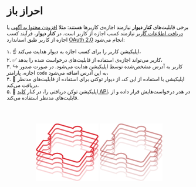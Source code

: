 <br><br>

# احراز باز

برخی قابلیت‌های **کنار دیوار**‌ نیازمند اجازه‌ی کاربرها هستند: مثلا [افزودن محتوا به آگهی][راهنما » ساخت افزونه] یا [دریافت اطلاعات گاربر][راهنما » اطلاعات کاربر] نیازمند کسب اجازه از کاربر است. در **کنار دیوار**، فرآیند کسب اجازه از کاربر طبق استاندارد [OAuth 2.0][oauth] انجام می‌شود:


۱. ☝️ اپلیکیشن کاربر را برای کسب اجازه به دیوار هدایت می‌کند، \
۲. ✅ کاربر می‌تواند اجازه‌ی استفاده از قابلیت‌های درخواست شده را بدهد، \
۳. ↪️ کاربر به آدرس مشخص‌شده توسط اپلیکیشن هدایت می‌شود. در صورت صدور اجازه، پارامتر `code` به این آدرس اضافه می‌شود، \
۴. 🔑 اپلیکیشن با استفاده از این کد، از دیوار توکنی برای استفاده از قابلیت‌های مدنظر دریافت می‌کند، \
۵. 🚀 اپلیکیشن توکن دریافتی را، در کنار [کلید API][راهنما » کلید]، در هدر درخواست‌هایش قرار داده و از قابلیت‌های مدنظر استفاده می‌کند.




[راهنما » ساخت افزونه]: /addons/approved_addon.md
[راهنما » اطلاعات کاربر]: /oauth/get_user.md
[oauth]: https://oauth.net/2/
[راهنما » کلید]: /management/api-keys.md

<br><br>

<div align="center">

<img src="/img/wire-puzzle-dark.svg#gh-dark-mode-only" height="156px"/>
<img src="/img/wire-puzzle-light.svg#gh-light-mode-only" height="156px"/>

</div>

<br><br>
